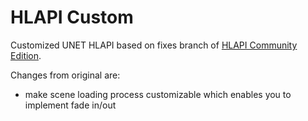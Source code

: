 # HLAPI Custom

Customized UNET HLAPI based on fixes branch of [HLAPI Community Edition](https://github.com/vis2k/HLAPI-Community-Edition).

Changes from original are:

- make scene loading process customizable which enables you to implement fade in/out
